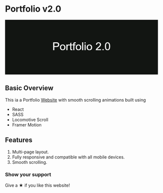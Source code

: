 # Portfolio v2.0

![Portfolio banner](./src/styles/assets/Portfolio_2.0.png)

## Basic Overview

This ia a Portfolio [Website](https://sucodes.netlify.app/) with smooth scrolling animations built using
- React
- SASS 
- Locomotive Scroll
- Framer Motion

## Features 

1. Multi-page layout.
2. Fully responsive and compatible with all mobile devices.
3. Smooth scrolling.

### Show your support

Give a &#x2605; if you like this website!
